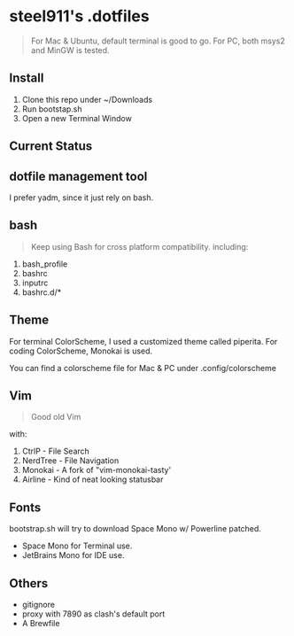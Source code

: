 # steel911's .dotfiles
> For Mac & Ubuntu, default terminal is good to go.
> For PC, both msys2 and MinGW is tested.

## Install
1. Clone this repo under ~/Downloads
2. Run bootstap.sh
3. Open a new Terminal Window


## __Current Status__
## dotfile management tool
I prefer yadm, since it just rely on bash.

## bash
> Keep using Bash for cross platform compatibility.
including:
1. bash_profile
2. bashrc
3. inputrc
4. bashrc.d/*


## Theme
For terminal ColorScheme, I used a customized theme called piperita.
For coding ColorScheme, Monokai is used.

You can find a colorscheme file for Mac & PC under .config/colorscheme

## Vim
> Good old Vim

with:
1. CtrlP    - File Search
2. NerdTree - File Navigation
3. Monokai  - A fork of "vim-monokai-tasty'
4. Airline  - Kind of neat looking statusbar

## Fonts
bootstrap.sh will try to download Space Mono w/ Powerline patched.

- Space Mono for Terminal use.
- JetBrains Mono for IDE use.

## Others
- gitignore
- proxy with 7890 as clash's default port
- A Brewfile
